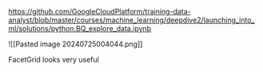 
https://github.com/GoogleCloudPlatform/training-data-analyst/blob/master/courses/machine_learning/deepdive2/launching_into_ml/solutions/python.BQ_explore_data.ipynb


![[Pasted image 20240725004044.png]]

FacetGrid looks very useful